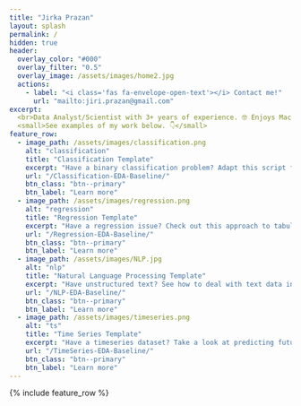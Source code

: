 ```yaml
---
title: "Jirka Prazan"
layout: splash
permalink: /
hidden: true
header:
  overlay_color: "#000"
  overlay_filter: "0.5"
  overlay_image: /assets/images/home2.jpg
  actions:
    - label: "<i class='fas fa-envelope-open-text'></i> Contact me!"
      url: "mailto:jiri.prazan@gmail.com"
excerpt:
  <br>Data Analyst/Scientist with 3+ years of experience. 🤓 Enjoys Machine Learning competitions and working on products that change the status quo. 💥<br/>
  <small>See examples of my work below. 👇</small>
feature_row:
  - image_path: /assets/images/classification.png
    alt: "classification"
    title: "Classification Template"
    excerpt: "Have a binary classification problem? Adapt this script for binary classification competition baseline!"
    url: "/Classification-EDA-Baseline/"
    btn_class: "btn--primary"
    btn_label: "Learn more"
  - image_path: /assets/images/regression.png
    alt: "regression"
    title: "Regression Template"
    excerpt: "Have a regression issue? Check out this approach to tabular regression competition baseline!"
    url: "/Regression-EDA-Baseline/"
    btn_class: "btn--primary"
    btn_label: "Learn more"
  - image_path: /assets/images/NLP.jpg
    alt: "nlp"
    title: "Natural Language Processing Template"
    excerpt: "Have unstructured text? See how to deal with text data in multiple classification competition!"
    url: "/NLP-EDA-Baseline/"
    btn_class: "btn--primary"
    btn_label: "Learn more"
  - image_path: /assets/images/timeseries.png
    alt: "ts"
    title: "Time Series Template"
    excerpt: "Have a timeseries dataset? Take a look at predicting future stock prices in this competition!"
    url: "/TimeSeries-EDA-Baseline/"
    btn_class: "btn--primary"
    btn_label: "Learn more"
---
```


{% include feature_row %}